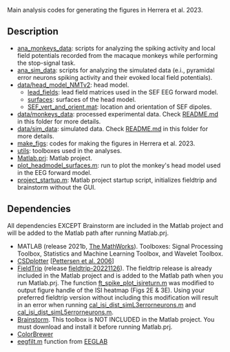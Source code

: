 
Main analysis codes for generating the figures in Herrera et al. 2023.

## Description
- [ana_monkeys_data](ana_monkeys_data): scripts for analyzing the spiking activity and local field potentials recorded from the macaque monkeys while performing the stop-signal task. 
- [ana_sim_data](ana_sim_data): scripts for analyzing the simulated data (e.i., pyramidal error neurons spiking activity and their evoked local field potentials).
- [data/head_model_NMTv2](data\head_model_NMTv2): head model.
    - [lead_fields](data\head_model_NMTv2\lead_fields): lead field matrices used in the SEF EEG forward model.
    - [surfaces](data\head_model_NMTv2\surfaces): surfaces of the head model.
    - [SEF_vert_and_orient.mat](data\head_model_NMTv2\SEF_vert_and_orient.mat): location and orientation of SEF dipoles.
- [data/monkeys_data](data\monkeys_data): processed experimental data. Check [README.md](data\monkeys_data\README.md) in this folder for more details.
- [data/sim_data](data\sim_data): simulated data. Check [README.md](data\sim_data\README.md) in this folder for more details.
- [make_figs](make_figs): codes for making the figures in Herrera et al. 2023.
- [utils](utils): toolboxes used in the analyses.
- [Matlab.prj](Matlab.prj): Matlab project.
- [plot_headmodel_surfaces.m](plot_headmodel_surfaces.m): run to plot the monkey's head model used in the EEG forward model.
- [project_startup.m](project_startup.m): Matlab project startup script, initializes fieldtrip and brainstorm without the GUI.

## Dependencies
All dependencies EXCEPT Brainstorm are included in the Matlab project and will be added to the Matlab path after running Matlab.prj. 
- MATLAB (release 2021b, [The MathWorks](https://www.mathworks.com/?s_tid=gn_logo)). Toolboxes: Signal Processing Toolbox, Statistics and Machine Learning Toolbox, and Wavelet Toolbox.
- [CSDplotter](src_matlab\utils\CSDplotter-0.1.1) [[Pettersen et al. 2006](10.1016/j.jneumeth.2005.12.005)]
- [FieldTrip](https://www.fieldtriptoolbox.org/) (release [fieldtrip-20221126](src_matlab\utils\fieldtrip-20221126)). The fieldtrip release is already included in the Matlab project and is added to the Matlab path when you run Matlab.prj. The function [ft_spike_plot_isireturn.m](utils\fieldtrip-20221126\contrib\spike\ft_spike_plot_isireturn.m) was modified to output figure handle of the ISI heatmap (Figs 2E & 3E). Using your preferred fieldtrip version without including this modification will result in an error when running [cal_isi_dist_simL3errorneurons.m](src_matlab\ana_sim_data\cal_isi_dist_simL3errorneurons.m) and [cal_isi_dist_simL5errorneurons.m](src_matlab\ana_sim_data\cal_isi_dist_simL5errorneurons.m).
- [Brainstorm](https://neuroimage.usc.edu/brainstorm/Introduction). This toolbox is NOT INCLUDED in the Matlab project. You must download and install it before running Matlab.prj.
- [ColorBrewer](https://colorbrewer2.org/)
- [eegfilt.m](utils/eegfilt.m) function from [EEGLAB](https://sccn.ucsd.edu/eeglab/index.php)
